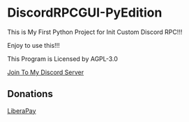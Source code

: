 # DiscordRPCGUI-PyEdition
This is My First Python Project for Init Custom Discord RPC!!!

Enjoy to use this!!!

This Program is Licensed by AGPL-3.0

[Join To My Discord Server](https://discord.gg/djZdEFfTNF)

## Donations

[LiberaPay](https://liberapay.com/RikkoMatsumatoOfficial/donate)
